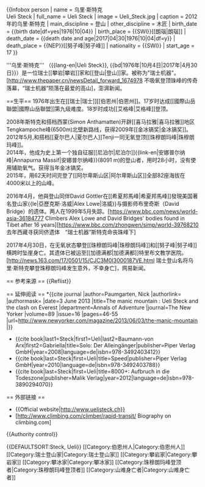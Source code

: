 {{Infobox person
| name             = 乌里·斯特克<br>Ueli Steck
| full_name        = Ueli Steck
| image            = Ueli_Steck.jpg
| caption          = 2012年的乌里·斯特克
| main_discipline  = 登山
| other_discipline = 木匠
| birth_date       = {{birth date|df=yes|1976|10|04}}
| birth_place      = {{SWI}}[[朗瑙|朗瑙]]
| death_date       = {{death date and age|2017|04|30|1976|10|04|df=y}}
| death_place      = {{NEP}}[[努子峰|努子峰]]
| nationality      = {{SWI}}
| start_age        = 17
}}

'''乌里·斯特克''' （{{lang-en|Ueli Steck}}, {{bd|1976年|10月4日|2017年|4月30日}}）是一位瑞士[[攀岩|攀岩]]家和[[登山|登山]]家。被称为"瑞士机器"。<ref>[http://www.thepaper.cn/newsDetail_forward_1674978 不吸氧登顶珠峰的传奇落幕，“瑞士机器”陨落在最爱的高山]，澎湃新闻。</ref>

==生平==
1976年出生在[[瑞士|瑞士]][[伯恩州|伯恩州]]。17岁时达成[[國際山岳聯盟|國際山岳聯盟]]第九级难度。18岁时成功[[艾格峰|艾格峰]]登顶。

2008年斯特克和搭档西蒙(Simon Anthamatten)开辟[[喜马拉雅|喜马拉雅]]地区Tengkampoche峰(6500m)北壁新路线，获得2009年[[金冰镐奖|金冰镐奖]]。<br />
2012年5月,和搭档[[夏尔巴人|夏尔巴人]]Tenji一同无氧登顶[[珠穆朗玛峰|珠穆朗玛峰]]。<br />
2014年，他成为史上第一个独自征服[[尼泊尔|尼泊尔]]{{link-en|安娜普尔纳峰|Annapurna Massif|安娜普尔纳峰}}(8091 m)的登山者，用时28小时，没有使用辅助氧气。获得当年金冰镐奖。<br />
2015年，用62天时间完登了[[阿尔卑斯山区|阿尔卑斯山区]]全部82座海拔在4000米以上的山峰。

2016年4月，他與登山同伴David Göttler在[[希夏邦馬峰|希夏邦馬峰]]發現美国著名登山家{{le|亞歷克斯·洛威|Alex Lowe|洛威}}与摄影师布里奇斯（David Bridge）的遗体。两人在1999年5月失踪。<ref>[https://www.bbc.com/news/world-asia-36184777 Climbers Alex Lowe and David Bridges' bodies found in Tibet after 16 years]</ref><Ref>[https://www.bbc.com/zhongwen/simp/world-39768210 去年西藏寻获同侪遗体　“瑞士机器”斯特克命丧珠峰下]</ref>

2017年4月30日，在无氧状态攀登[[珠穆朗玛峰|珠穆朗玛峰]]和[[努子峰|努子峰]]横跨时坠崖身亡。其遗体已被运至[[加德满都|加德满都]]特里布文教学医院。<ref>[http://news.163.com/17/0501/15/CJC3M0I3000187VE.html 瑞士登山名将乌里·斯特克攀登珠穆朗玛峰发生意外，不幸身亡]，网易新闻。</ref>

== 参考来源 ==
{{Reflist}}

== 延伸阅读 ==
*{{cite journal |author=Paumgarten, Nick |authorlink= |authormask= |date=3 June 2013 |title=The manic mountain : Ueli Steck and the clash on Everest |department=Annals of Adventure |journal=The New Yorker |volume=89 |issue=16 |pages=46-55 |url=http://www.newyorker.com/magazine/2013/06/03/the-manic-mountain |<!--accessdate=2016-06-16-->}}
* {{cite book|last1=Steck|first1=Ueli|last2=Baumann-von Arx|first2=Gabriella|title=Solo: Der Alleingänger|publisher=Piper Verlag GmbH|year=2008|language=de|isbn=978-3492403412}}
* {{cite book|last=Steck|first=Ueli|title=Speed|publisher=Piper Verlag GmbH|year=2010|language=de|isbn=978-3492403788}}
* {{cite book|last=Steck|first=Ueli|title=8000+: Aufbruch in die Todeszone|publisher=Malik Verlag|year=2012|language=de|isbn=978-3890294070}}

== 外部链接 ==
* {{Official website|http://www.uelisteck.ch}}
* [http://www.climbing.com/climber/rapid-transit/ Biography on climbing.com]

{{Authority control}}

{{DEFAULTSORT:Steck, Ueli}}
[[Category:伯恩州人|Category:伯恩州人]]
[[Category:瑞士登山家|Category:瑞士登山家]]
[[Category:攀岩家|Category:攀岩家]]
[[Category:攀冰家|Category:攀冰家]]
[[Category:珠穆朗玛峰登顶者|Category:珠穆朗玛峰登顶者]]
[[Category:山难身亡者|Category:山难身亡者]]